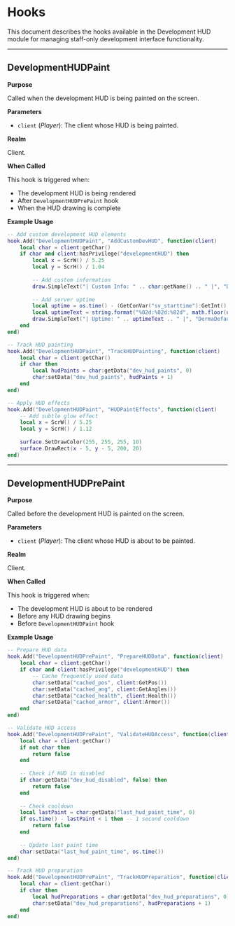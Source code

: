 # Hooks

This document describes the hooks available in the Development HUD module for managing staff-only development interface functionality.

---

## DevelopmentHUDPaint

**Purpose**

Called when the development HUD is being painted on the screen.

**Parameters**

* `client` (*Player*): The client whose HUD is being painted.

**Realm**

Client.

**When Called**

This hook is triggered when:
- The development HUD is being rendered
- After `DevelopmentHUDPrePaint` hook
- When the HUD drawing is complete

**Example Usage**

```lua
-- Add custom development HUD elements
hook.Add("DevelopmentHUDPaint", "AddCustomDevHUD", function(client)
    local char = client:getChar()
    if char and client:hasPrivilege("developmentHUD") then
        local x = ScrW() / 5.25
        local y = ScrH() / 1.04
        
        -- Add custom information
        draw.SimpleText("| Custom Info: " .. char:getName() .. " |", "DermaDefault", x, y, Color(255, 255, 0, 255), TEXT_ALIGN_LEFT, TEXT_ALIGN_CENTER)
        
        -- Add server uptime
        local uptime = os.time() - (GetConVar("sv_starttime"):GetInt() or 0)
        local uptimeText = string.format("%02d:%02d:%02d", math.floor(uptime / 3600), math.floor((uptime % 3600) / 60), uptime % 60)
        draw.SimpleText("| Uptime: " .. uptimeText .. " |", "DermaDefault", x, y + 20, Color(0, 255, 0, 255), TEXT_ALIGN_LEFT, TEXT_ALIGN_CENTER)
    end
end)

-- Track HUD painting
hook.Add("DevelopmentHUDPaint", "TrackHUDPainting", function(client)
    local char = client:getChar()
    if char then
        local hudPaints = char:getData("dev_hud_paints", 0)
        char:setData("dev_hud_paints", hudPaints + 1)
    end
end)

-- Apply HUD effects
hook.Add("DevelopmentHUDPaint", "HUDPaintEffects", function(client)
    -- Add subtle glow effect
    local x = ScrW() / 5.25
    local y = ScrH() / 1.12
    
    surface.SetDrawColor(255, 255, 255, 10)
    surface.DrawRect(x - 5, y - 5, 200, 20)
end)
```

---

## DevelopmentHUDPrePaint

**Purpose**

Called before the development HUD is painted on the screen.

**Parameters**

* `client` (*Player*): The client whose HUD is about to be painted.

**Realm**

Client.

**When Called**

This hook is triggered when:
- The development HUD is about to be rendered
- Before any HUD drawing begins
- Before `DevelopmentHUDPaint` hook

**Example Usage**

```lua
-- Prepare HUD data
hook.Add("DevelopmentHUDPrePaint", "PrepareHUDData", function(client)
    local char = client:getChar()
    if char and client:hasPrivilege("developmentHUD") then
        -- Cache frequently used data
        char:setData("cached_pos", client:GetPos())
        char:setData("cached_ang", client:GetAngles())
        char:setData("cached_health", client:Health())
        char:setData("cached_armor", client:Armor())
    end
end)

-- Validate HUD access
hook.Add("DevelopmentHUDPrePaint", "ValidateHUDAccess", function(client)
    local char = client:getChar()
    if not char then
        return false
    end
    
    -- Check if HUD is disabled
    if char:getData("dev_hud_disabled", false) then
        return false
    end
    
    -- Check cooldown
    local lastPaint = char:getData("last_hud_paint_time", 0)
    if os.time() - lastPaint < 1 then -- 1 second cooldown
        return false
    end
    
    -- Update last paint time
    char:setData("last_hud_paint_time", os.time())
end)

-- Track HUD preparation
hook.Add("DevelopmentHUDPrePaint", "TrackHUDPreparation", function(client)
    local char = client:getChar()
    if char then
        local hudPreparations = char:getData("dev_hud_preparations", 0)
        char:setData("dev_hud_preparations", hudPreparations + 1)
    end
end)
```
